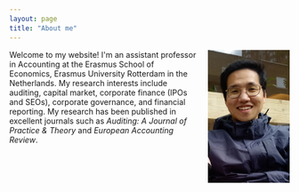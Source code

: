 ```yaml
---
layout: page
title: "About me"
---
```


<img style="border: 0px solid ; width: 146.75px; height: 239px; float: right; padding-left:20px" src="profile.jpg" alt="hi" class="inline">Welcome to my website! I'm an assistant professor in Accounting at the Erasmus School of Economics, Erasmus University Rotterdam in the Netherlands. My research interests include auditing, capital market, corporate finance (IPOs and SEOs), corporate governance, and financial reporting. My research has been published in excellent journals such as <em>Auditing: A Journal of Practice & Theory</em> and <em>European Accounting Review</em>. 

